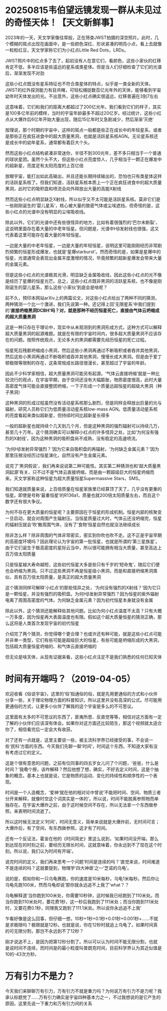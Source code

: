 # 20250815韦伯望远镜发现一群从未见过的奇怪天体！【天文新鲜事】
2023年的一天，天文学家像往常般，正在筛查JWST拍摄的深空照片。此时，几个模糊的斑点出现在画面中，是一些颜色深红、形状紧凑的明亮小点，看上去就像一粒粒红豆，天文学家称它们为小红点Little Red Dots，LRDs。

JWST照片中的红点多了去了，起初没有人在意它们，看颜色，这些小家伙的红移肯定不低，多半应该是些遥远的星系或类星体。但是当人们仔细检查了它们的光谱后，渐渐发现不对劲

这些小红点既没有星系特征也不符合类星体的特点，似乎是一类全新的天体。JWST的红外探测能力有目共睹，可轻松捕捉数百亿光年外的天体，能够看到宇宙幼年时天体发出的光。不出意外，这些小红点确实很遥远，红移普遍在3到7左右

这意味着，它们和我们的距离大都超过了200亿光年。我们看到它们的样子，其实是100多亿年前的模样，当时的宇宙年龄最多不超过20亿岁。经过统计，这些小红点从大爆炸后6亿年开始大量出现，随后15亿年时又急剧减少，然后渐渐‘灭绝’

按理说，那个时期的宇宙中，这样的斑点一般都是些正在成长中的年轻星系，或者是那些正在疯狂进食中的超大质量黑洞，也就是活跃星系核AGN。无论星系核还是成长中的幼年星系，通常都有着巨大个头。

然而这些小红点结构紧凑非常迷你，半径不到300光年，差不多只相当于一个普通的球状星团。虽然个头不大，但这些小红点亮度惊人，几乎相当于一颗正在爆发中的超新星，亮度足有太阳亮度的上百亿倍

放眼宇宙，能打出如此高输出，并且还能长期持续输出的，恐怕也只有类星体这样的活跃星系核了。但我们知道，活跃星系核本质上一个正在疯狂进食中的超大质量黑洞，此时它的吸积盘和喷流会向外释放出大量的高能X射线

然而这些小红点明显缺乏X射线，所以似乎又不太可能是活跃星系核。莫非它们是一些刚刚诞生的‘婴儿星系’，核心被大量的致密气体或尘埃遮挡，但奇怪的是，这些小红点的光谱中没有明显的尘埃吸收线。

除此以外，它们的光谱中还有些很怪异的地方，比如有着很强烈的‘巴尔末断裂’，这说明里面存在着大量的中老年恒星。但问题是，光谱中Hβ发射线也很强，这又代表着这里可能存在着大量的年轻恒星。

一边是大量的中老年恒星，一边是大量的年轻恒星，说明这里可能刚刚经历非常剧烈频繁的恒星形成爆发，也就是‘星爆starburst’。然而奇怪的是，如果是星爆中的恒星，光谱通常会表现出金属丰度激增的情况，毕竟频繁的超新星爆发会带来大量的金属元素。

但是这些小红点的光谱极其光滑，明显缺乏金属吸收线，因此这些小红点的光不像是经历了星爆的恒星光芒。总之，这些小红点既非黑洞的活跃星系核，也不像是刚刚诞生的婴儿星系，那么这些‘小家伙’到底会是啥呢？

前不久，预印本网站arXiv上的两篇论文，对这些小红点给出了两种不同的猜测，两种猜测一个比一个激进，我们先说第一种。还记得上回‘无限星系’中我们提到的‘**直接坍缩黑洞DCBH’吗？对，就是那种不经历恒星死亡，直接由气体云坍缩成的超大质量黑洞**

这是一种只存在于理论中，现实中从未观测到的黑洞形成方式，这种方式可以解释超大质量黑洞的起源难题。就是在有限的宇宙时间内，很多超大质量黑洞不应该存在的问题。按照传统观点，无论多大的黑洞都需要先经历恒星的死亡过程。

恒星死后残骸坍缩成小黑洞，然后这些小黑洞再通过不断吸积或者吞并其他黑洞，然后这些小黑洞再通过不断吸积或吞并其他黑洞，慢慢长成大黑洞。但是由于爱丁顿极限等限制的存在，这条常规成长路径很漫长，甚至超过了宇宙的年龄。

因此不少科学家相信，超大质量黑洞可能另有起源。‘气体云直接坍缩’就是一种比较流行的观点，在宇宙早期，由于空间还没有大幅膨胀，物质密度很高，此时大量高密度气体可能会直接整团坍缩，一下子形成一个质量远超恒星的超级大黑洞（种子黑洞）

这种黑洞的形成过程虽然没有活动星系核那么剧烈，但是同样会释放出巨量的光与辐射，研究人员称它们为低质量活动星系核low-mass AGN。低质量活动星系核的亮度看起来类似超新星，但持续时间比超新星长得多

一般的超新星也就持续个几天到几个月，但是这种黑洞的强烈辐射可以持续几万，甚至几十万年。这个猜测确实可以解释小红点的许多怪异之处，比如‘为何没有强烈的X射线’，因为这种黑洞的吸积盘尚不成熟，没有稳定的高速喷流。

‘为何Hβ发射异常强烈？’因为它来自吸积盘的再辐射，‘为何缺乏金属元素？’因为那里压根没经历过恒星演化，自然没有产生金属元素。

说完了‘黑洞假说’，我们再来说说第二种可能性。其实第二种猜测也和‘超大质量黑洞起源’有关，只不过不是气体云直接坍缩，而是由一颗超级巨大的恒星坍缩而来。天文学家称这种恒星为超大质量恒星Supermassive Stars，SMS。

我们知道就质量来说，上百倍质量在恒星家族里已经算顶了天了，几乎没有更重的恒星。即使是号称‘最重恒星’的R136a1，质量也就200倍太阳质量左右，而且这个数字还有很大争议。

为何不存在更大质量的恒星呢？主要原因在于恒星的形成机制。恒星内部的核聚变一旦启动，就会对周围产生辐射压。当恒星质量过大时，气体云还没坍缩完，恒星的辐射压就会‘吹’散周围气体，没有了‘食物’恒星自然也就没法继续成长

除非怎么样？除非周围的气体非常密实，密实到你吹也吹不走。这不正是宇宙早期的高密度环境吗？因此理论认为宇宙的第一批恒星，也就是所谓的‘第三星族星’。由于它们诞生于极高密度的星际云当中，所以很可能拥有相当大质量，甚至高达上百万倍太阳质量

只是恒星越大寿命越短，这些初代恒星大多是些只有千岁的‘短命鬼’，随后它们便也会坍缩为黑洞。只不过这些黑洞不再是恒星级小黑洞，而是和直接坍缩黑洞类似，具有百万倍太阳质量，是真正的超大质量黑洞

这个猜测同样可解释‘小红点’的那些怪异之处，‘为何没有强烈的X射线？’因为它只是一颗恒星，并没有强烈的吸积盘。为何Hβ发射异常强烈？因为恒星的紫外辐射电离了周围高密度的气体。为何缺乏金属元素？因为初代恒星本身就没有金属

除此以外，这个猜测还能解释些其他问题。比如为何小红点温度不太高？只有大概一万多度，因为恒星再大表面温度也有限。假如这个超大质量恒星的猜测正确，那么这将是人类首次发现宇宙的初代恒星

介绍完了两个猜测，你觉得哪个更合理？也或许还有种可能，就是这些小红点可能并非单一类型，它们有些可能是超级巨大的恒星，有些可能是坍缩形成的大黑洞，包括超大质量恒星坍缩的、和气体云直接坍缩的

但无论是啥天体，从现有证据来看，这些小红点注定不是我们熟悉的任何已知天体
# 时间有开端吗？（2019-04-05）

欢迎收看《俗说宇宙》，这里的‘俗’指通俗的俗，就是先用更通俗的方式和小伙伴分享一些，关于理论物理方面的科普知识，所以这里并没有高深的公式。尽可能用更通俗的方式，让更多小伙伴了解我的这个宇宙是多么的不可思议。

这里面有太多的不可思议的东西了，匪夷所思、反直觉等等，相信对这方面有一定了解的小伙伴们应该深有体会。如果你对这方面还比较陌生，那这个视频就太适合你了，相信看完后一定会大有收获。

对了还有一点就是，这里主要说一些，被主流科学界已经接受的事，不会说一些‘民科’方面的东西。今天我们先聊一聊‘时间’，时间这个东西，不知道大家有没有考虑过它的定义。

这是个很有意思的问题，之前有位同事的四五岁女儿问了个问题，‘爸爸，什么是时间？’我嘞个擦，该咋解释？然后他想了想，确实，不好去定义时间，这是个抽象的概念。基本上也就是说，它是物质的运动、变化的持续性和顺序性的一个表现。

时间是一个人造概念，‘爱神’就在他的相对论中曾说‘不能把时间、空间、物质三者分开来解释，就像时空这个词其实是一体的’。所以说，时间不能脱离参照物而单独存在。在宇宙大爆炸之前，由于这时候空间不存在，所以无法拿一个东西做参照，来表明时间流逝了。

所以这时候无法定义‘时间’，时间无意义，简单来说就是大爆炸前，无时间可言；大爆炸后，有了空间，有东西做参照，这才有了时间。

还有一个反证法，霍金在他的《时间简史》里这么说到，‘如果时间没开端，那么到达现在的时刻之前，要经历无限长时间，这就意味着，你永远到不了现在这个时刻。所以说，我们认为时间有开端’。

说完时间的定义，我们再来思考一个问题‘时间是连续的吗？’直觉来说，时间难道不是连续的吗？这就要提到，物理学‘四大神兽’之一‘芝诺的乌龟’。

说的是，假如你和一只乌龟赛跑，你的速度是10米每秒，乌龟1米每秒。然后你让乌龟先跑100米，然而乌龟却说‘那你就永远追不上我了’what？？

乌龟解释道‘当你跑到100米处，你需要10秒钟，这时候我已经跑到了110米处。而当你跑到110米处时，要花费1秒，这一秒后我跑到了111米处；而当你跑到111米处时，又要花费0.1秒，同理我又跑到了111.1米处。所以说你永远追不上我’

乍看好像是这么回事，但仔细一想，10秒+1秒+0.1秒+0.01秒+0.001秒+……不就是求极限吗？极限就是12秒。也就是说，你在12秒时就追上乌龟了。如果时间真的可无限分割，那岂不永远到不了12秒？

刚才说追不上，是因为把第12秒分割了。所以可以认为时间不能无限分割，也就是说时间不连续，而时间是的最小粒度叫普朗克时间，目前科学界认为其近似值是10的-43次方秒。

# 万有引力不是力？

今天我们来聊聊万有引力，万有引力不就是重力吗？为何说万有引力不是力呢？我承认标题党了……万有引力确实是宇宙四种基本力之一，不过我想说的是它产生的原因，这里先说一下重力和万有引力间的关系
